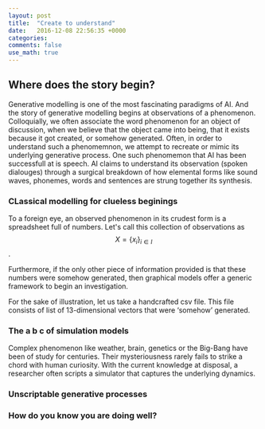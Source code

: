 ```yaml
---
layout: post
title:  "Create to understand"
date:   2016-12-08 22:56:35 +0000
categories: 
comments: false
use_math: true
---
```


## Where does the story begin?

Generative modelling is one of the most fascinating paradigms of AI. And the story of generative modelling begins at observations of a phenomenon. Colloquially, we often associate the word phenomenon for an object of discussion, when we believe that the object came into being, that it exists because it got created, or somehow generated. Often, in order to understand such a phenomemnon, we attempt to recreate or mimic its underlying generative process. One such phenomemon that AI has been successfull at is speech. AI claims to understand its observation (spoken dialouges) through a surgical breakdown of how elemental forms like sound waves, phonemes, words and sentences are strung together its synthesis.

### CLassical modelling for clueless beginings

To a foreign eye, an observed phenomenon in its crudest form is a spreadsheet full of numbers. Let's call this collection of observations as $$X = \{x_i\}_{i \in I}$$.

Furthermore, if the only other piece of information provided is that these numbers were somehow generated, then graphical models offer a generic framework to begin an investigation.

For the sake of illustration, let us take a handcrafted csv file. This file consists of list of 13-dimensional vectors that were ‘somehow’ generated.

### The a b c of simulation models

Complex phenomenon like weather, brain, genetics or the Big-Bang have been  of study for centuries. Their mysteriousness rarely fails to strike a chord with human curiosity. With the current knowledge at disposal, a researcher often scripts a simulator that captures the underlying dynamics. 

### Unscriptable generative processes



### How do you know you are doing well?

